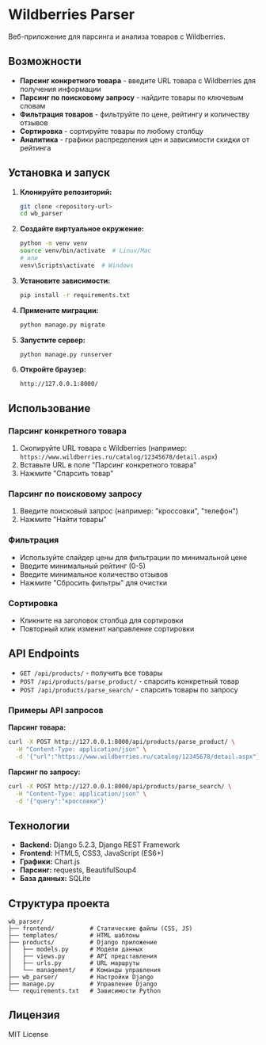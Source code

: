 # Wildberries Parser

Веб-приложение для парсинга и анализа товаров с Wildberries.

## Возможности

- **Парсинг конкретного товара** - введите URL товара с Wildberries для получения информации
- **Парсинг по поисковому запросу** - найдите товары по ключевым словам
- **Фильтрация товаров** - фильтруйте по цене, рейтингу и количеству отзывов
- **Сортировка** - сортируйте товары по любому столбцу
- **Аналитика** - графики распределения цен и зависимости скидки от рейтинга

## Установка и запуск

1. **Клонируйте репозиторий:**
   ```bash
   git clone <repository-url>
   cd wb_parser
   ```

2. **Создайте виртуальное окружение:**
   ```bash
   python -m venv venv
   source venv/bin/activate  # Linux/Mac
   # или
   venv\Scripts\activate  # Windows
   ```

3. **Установите зависимости:**
   ```bash
   pip install -r requirements.txt
   ```

4. **Примените миграции:**
   ```bash
   python manage.py migrate
   ```

5. **Запустите сервер:**
   ```bash
   python manage.py runserver
   ```

6. **Откройте браузер:**
   ```
   http://127.0.0.1:8000/
   ```

## Использование

### Парсинг конкретного товара
1. Скопируйте URL товара с Wildberries (например: `https://www.wildberries.ru/catalog/12345678/detail.aspx`)
2. Вставьте URL в поле "Парсинг конкретного товара"
3. Нажмите "Спарсить товар"

### Парсинг по поисковому запросу
1. Введите поисковый запрос (например: "кроссовки", "телефон")
2. Нажмите "Найти товары"

### Фильтрация
- Используйте слайдер цены для фильтрации по минимальной цене
- Введите минимальный рейтинг (0-5)
- Введите минимальное количество отзывов
- Нажмите "Сбросить фильтры" для очистки

### Сортировка
- Кликните на заголовок столбца для сортировки
- Повторный клик изменит направление сортировки

## API Endpoints

- `GET /api/products/` - получить все товары
- `POST /api/products/parse_product/` - спарсить конкретный товар
- `POST /api/products/parse_search/` - спарсить товары по запросу

### Примеры API запросов

**Парсинг товара:**
```bash
curl -X POST http://127.0.0.1:8000/api/products/parse_product/ \
  -H "Content-Type: application/json" \
  -d '{"url":"https://www.wildberries.ru/catalog/12345678/detail.aspx"}'
```

**Парсинг по запросу:**
```bash
curl -X POST http://127.0.0.1:8000/api/products/parse_search/ \
  -H "Content-Type: application/json" \
  -d '{"query":"кроссовки"}'
```

## Технологии

- **Backend:** Django 5.2.3, Django REST Framework
- **Frontend:** HTML5, CSS3, JavaScript (ES6+)
- **Графики:** Chart.js
- **Парсинг:** requests, BeautifulSoup4
- **База данных:** SQLite

## Структура проекта

```
wb_parser/
├── frontend/          # Статические файлы (CSS, JS)
├── templates/         # HTML шаблоны
├── products/          # Django приложение
│   ├── models.py      # Модели данных
│   ├── views.py       # API представления
│   ├── urls.py        # URL маршруты
│   └── management/    # Команды управления
├── wb_parser/         # Настройки Django
├── manage.py          # Управление Django
└── requirements.txt   # Зависимости Python
```

## Лицензия

MIT License 